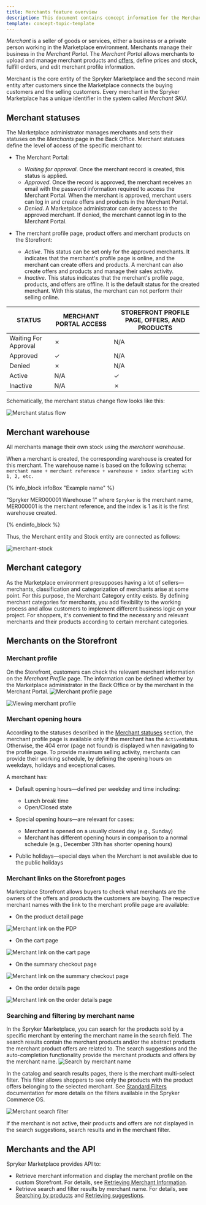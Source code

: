 ```yaml
---
title: Merchants feature overview
description: This document contains concept information for the Merchants feature in the Spryker Commerce OS.
template: concept-topic-template
---
```


*Merchant* is a seller of goods or services, either a business or a private person working in the Marketplace environment. Merchants manage their business in the *Merchant Portal*. The *Merchant Portal* allows merchants to upload and manage merchant products and [offers](https://documentation.spryker.com/marketplace/docs/product-offer-feature-overview), define prices and stock, fulfill orders, and edit merchant profile information.

Merchant is the core entity of the Spryker Marketplace and the second main entity after customers since the Marketplace connects the buying customers and the selling customers.
Every merchant in the Spryker Marketplace has a unique identifier in the system called *Merchant SKU*. 

## Merchant statuses

The Marketplace administrator manages merchants and sets their statuses on the *Merchants* <!-- LINK TO BO GUIDE-->page in the Back Office. Merchant statuses define the level of access of the specific merchant to:

* The Merchant Portal:
    * *Waiting for approval*. Once the merchant record is created, this status is applied.
    * *Approved*. Once the record is approved, the merchant receives an email with the password information required to access the Merchant Portal. When the merchant is approved, merchant users can log in and create offers and products in the Merchant Portal. <a name="denied"></a>
    * *Denied*. A Marketplace administrator can deny access to the approved merchant. If denied, the merchant cannot log in to the Merchant Portal.

* The merchant profile page, product offers and merchant products on the Storefront:
    * *Active*. This status can be set only for the approved merchants. It indicates that the merchant's profile page is online, and the merchant can create offers and products. A merchant can also create offers and products and manage their sales activity.
    * *Inactive*. This status indicates that the merchant's profile page, products, and offers are offline. It is the default status for the created merchant. With this status, the merchant can not perform their selling online.


| STATUS | MERCHANT PORTAL ACCESS | STOREFRONT PROFILE PAGE, OFFERS, AND PRODUCTS |
| --- | --- | --- |
| Waiting For Approval | ✗ | N/A |
| Approved | &check; | N/A |
| Denied | ✗ | N/A |
| Active | N/A | &check; |
| Inactive | N/A | ✗ |

<!--See LINK TO BO GUIDE HOW TO ACTIVATE A MERCHANT for details on to change the merchant user statues in the Back Office-->

Schematically, the merchant status change flow looks like this:

![Merchant status flow](https://spryker.s3.eu-central-1.amazonaws.com/docs/Features/Marketplace/Merchants/Merchants+feature+overview/merchant-status-flow.png)

## Merchant warehouse

All merchants manage their own stock using the *merchant warehouse*. 

When a merchant is created, the corresponding warehouse is created for this merchant. The warehouse name is based on the following schema: `merchant name + merchant reference + warehouse + index starting with 1, 2, etc.`

{% info_block infoBox "Example name" %}

"Spryker MER000001 Warehouse 1" where `Spryker` is the merchant name, MER000001 is the merchant reference, and the index is 1 as it is the first warehouse created.

{% endinfo_block %}


Thus, the Merchant entity and Stock entity are connected as follows:

![merchant-stock](https://confluence-connect.gliffy.net/embed/image/5920eb06-7ad1-45e3-9323-e6cd8a0cf519.png?utm_medium=live&utm_source=custom)

## Merchant category

As the Marketplace environment presupposes having a lot of sellers—merchants, classification and categorization of merchants arise at some point. For this purpose, the Merchant Category entity exists. By defining merchant categories for merchants, you add flexibility to the working process and allow customers to implement different business logic on your project.
For shoppers, it's convenient to find the necessary and relevant merchants and their products according to certain merchant categories.

## Merchants on the Storefront

### Merchant profile

On the Storefront, customers can check the relevant merchant information on the *Merchant Profile* page. The information can be defined whether by the Marketplace administrator in the Back Office or by the merchant in the Merchant Portal.
![Merchant profile page](https://spryker.s3.eu-central-1.amazonaws.com/docs/Features/Marketplace/Merchants/Merchants+feature+overview/merchant-profile-page.png)

![Viewing merchant profile](https://spryker.s3.eu-central-1.amazonaws.com/docs/Features/Marketplace/Merchants/Merchants+feature+overview/view-merchant-profile.gif)

### Merchant opening hours
According to the statuses described in the [Merchant statuses](#merchant-statuses) section, the merchant profile page is available only if the merchant has the `Active`status. Otherwise, the 404 error (page not found) is displayed when navigating to the profile page. To provide maximum selling activity, merchants can provide their working schedule, by defining the opening hours on weekdays, holidays and exceptional cases.

A merchant has:

* Default opening hours—defined per weekday and time including:
    * Lunch break time
    * Open/Closed state

* Special opening hours—are relevant for cases:

    * Merchant is opened on a usually closed day (e.g., Sunday)
    * Merchant has different opening hours in comparison to a normal schedule (e.g., December 31th has shorter opening hours)

* Public holidays—special days when the Merchant is not available due to the public holidays

### Merchant links on the Storefront pages

Marketplace Storefront allows buyers to check what merchants are the owners of the offers and products the customers are buying. The respective merchant names with the link to the merchant profile page are available:

* On the product detail page

![Merchant link on the PDP](https://spryker.s3.eu-central-1.amazonaws.com/docs/Features/Marketplace/Merchants/Merchants+feature+overview/merchant-link-on-pdp.png)

* On the cart page

![Merchant link on the cart page](https://spryker.s3.eu-central-1.amazonaws.com/docs/Features/Marketplace/Merchants/Merchants+feature+overview/merchant-link-on-the-cart-page.png)

* On the summary checkout page

![Merchant link on the summary checkout page](https://spryker.s3.eu-central-1.amazonaws.com/docs/Features/Marketplace/Merchants/Merchants+feature+overview/merchant-link-on-summary-page.png)

* On the order details page

![Merchant link on the order details page](https://spryker.s3.eu-central-1.amazonaws.com/docs/Features/Marketplace/Merchants/Merchants+feature+overview/merchant-link-on-order-details.png)

### Searching and filtering by merchant name

In the Spryker Marketplace, you can search for the products sold by a specific merchant by entering the merchant name in the search field. The search results contain the merchant products and/or the abstract products the merchant product offers are related to. The search suggestions and the auto-completion functionality provide the merchant products and offers by the merchant name.
![Search by merchant name](https://spryker.s3.eu-central-1.amazonaws.com/docs/Features/Marketplace/Merchants/Merchants+feature+overview/search-by-merchant-name.gif)

In the catalog and search results pages, there is the merchant multi-select filter. This filter allows shoppers to see only the products with the product offers belonging to the selected merchant. See [Standard Filters](https://documentation.spryker.com/docs/standard-filters) documentation for more details on the filters available in the Spryker Commerce OS.

![Merchant search filter](https://spryker.s3.eu-central-1.amazonaws.com/docs/Features/Marketplace/Merchants/Merchants+feature+overview/merchant-filter.gif)


If the merchant is not active, their products and offers are not displayed in the search suggestions, search results and in the merchant filter.

## Merchants and the API

Spryker Marketplace provides API to:

* Retrieve merchant information and display the merchant profile on the custom Storefront. For details, see [Retrieving Merchant Information](https://documentation.spryker.com/marketplace/docs/retrieving-merchant-information).
* Retrieve search and filter results by merchant name. For details, see [Searching by products](https://documentation.spryker.com/marketplace/docs/catalog-search#search-by-products) and [Retrieving suggestions](https://documentation.spryker.com/marketplace/docs/retrieving-suggestions-for-auto-completion-and-search#retrieve-a-suggestion).
